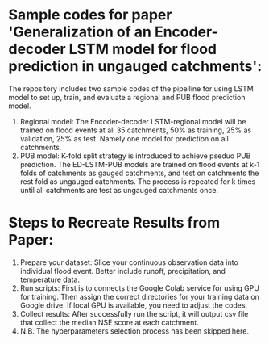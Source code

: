 # Sample codes for paper 'Generalization of an Encoder-decoder LSTM model for flood prediction in ungauged catchments':
The repository includes two sample codes of the pipelline for using LSTM model to set up, train, and evaluate a regional and PUB flood prediction model.
1) Regional model: The Encoder-decoder LSTM-regional model will be trained on flood events at all 35 catchments, 50% as training, 25% as validation, 25% as test. Namely one model for prediction on all catchments.
2) PUB model: K-fold split strategy is introduced to achieve pseduo PUB prediction. The ED-LSTM-PUB models are trained on flood events at k-1 folds of catchments as gauged catchments, and test on catchments the rest fold as ungauged catchments. The process is repeated for k times until all catchments are test as ungauged catchments once.

# Steps to Recreate Results from Paper:
1) Prepare your dataset: Slice your continuous observation data into individual flood event. Better include runoff, precipitation, and temperature data.
2) Run scripts: First is to connects the Google Colab service for using GPU for training. Then assign the correct directories for your training data on Google drive. If local GPU is available, you need to adjust the codes. 
3) Collect results: After successfully run the script, it will output csv file that collect the median NSE score at each catchment.
4) N.B. The hyperparameters selection process has been skipped here.
